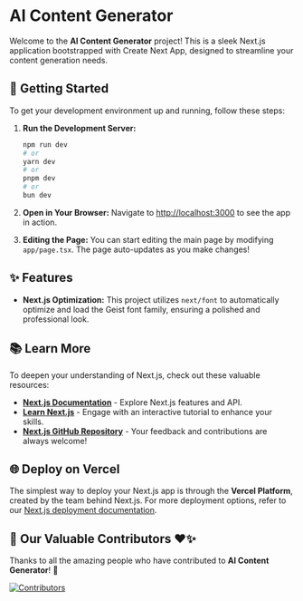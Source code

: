 # AI Content Generator

Welcome to the **AI Content Generator** project! This is a sleek Next.js application bootstrapped with Create Next App, designed to streamline your content generation needs.

## 🚀 Getting Started

To get your development environment up and running, follow these steps:

1. **Run the Development Server:**
   ```bash
   npm run dev
   # or
   yarn dev
   # or
   pnpm dev
   # or
   bun dev
   ```
   
2. **Open in Your Browser:**
   Navigate to [http://localhost:3000](http://localhost:3000) to see the app in action.

3. **Editing the Page:**
   You can start editing the main page by modifying `app/page.tsx`. The page auto-updates as you make changes!

## ✨ Features

- **Next.js Optimization:** This project utilizes `next/font` to automatically optimize and load the Geist font family, ensuring a polished and professional look.

## 📚 Learn More

To deepen your understanding of Next.js, check out these valuable resources:

- **[Next.js Documentation](https://nextjs.org/docs)** - Explore Next.js features and API.
- **[Learn Next.js](https://nextjs.org/learn)** - Engage with an interactive tutorial to enhance your skills.
- **[Next.js GitHub Repository](https://github.com/vercel/next.js)** - Your feedback and contributions are always welcome!

## 🌐 Deploy on Vercel

The simplest way to deploy your Next.js app is through the **Vercel Platform**, created by the team behind Next.js. For more deployment options, refer to our [Next.js deployment documentation](https://nextjs.org/docs/deployment).

## 👥 Our Valuable Contributors ❤️✨
Thanks to all the amazing people who have contributed to **AI Content Generator**! 💖


[![Contributors](https://contrib.rocks/image?repo=iamkanhaiyakumar/ai-content-generator)](https://github.com/iamkanhaiyakumar/ai-content-generator/graphs/contributors)
